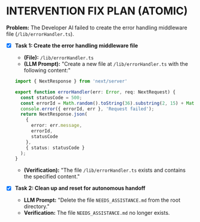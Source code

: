 # INTERVENTION FIX PLAN (ATOMIC)

**Problem:** The Developer AI failed to create the error handling middleware file (`/lib/errorHandler.ts`).

- [x] **Task 1: Create the error handling middleware file**
    - **(File):** `/lib/errorHandler.ts`
    - **(LLM Prompt):** "Create a new file at `/lib/errorHandler.ts` with the following content:"
    ```typescript
    import { NextResponse } from 'next/server'

    export function errorHandler(err: Error, req: NextRequest) {
      const statusCode = 500;
      const errorId = Math.random().toString(36).substring(2, 15) + Math.random().toString(36).substring(2, 15);
      console.error({ errorId, err }, 'Request failed');
      return NextResponse.json(
        { 
          error: err.message,
          errorId,
          statusCode 
        },
        { status: statusCode }
      );
    }
    ```
    - **(Verification):** "The file `/lib/errorHandler.ts` exists and contains the specified content."

- [x] **Task 2: Clean up and reset for autonomous handoff**
    - **LLM Prompt:** "Delete the file `NEEDS_ASSISTANCE.md` from the root directory."
    - **Verification:** The file `NEEDS_ASSISTANCE.md` no longer exists.